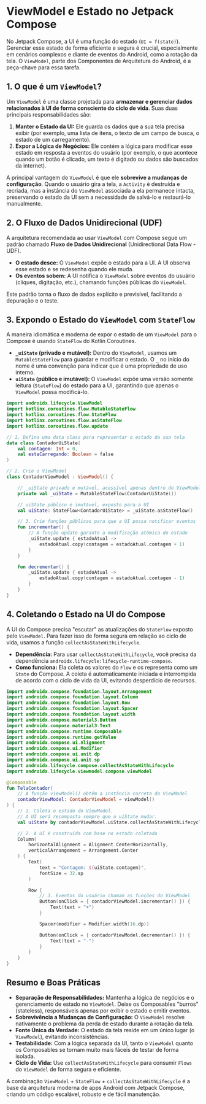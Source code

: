 # ViewModel e Estado no Jetpack Compose

No Jetpack Compose, a UI é uma função do estado (`UI = f(state)`). Gerenciar esse estado de forma eficiente e segura é crucial, especialmente em cenários complexos e diante de eventos do Android, como a rotação da tela. O `ViewModel`, parte dos Componentes de Arquitetura do Android, é a peça-chave para essa tarefa.

## 1\. O que é um `ViewModel`?

Um `ViewModel` é uma classe projetada para **armazenar e gerenciar dados relacionados à UI de forma consciente do ciclo de vida**. Suas duas principais responsabilidades são:

1.  **Manter o Estado da UI:** Ele guarda os dados que a sua tela precisa exibir (por exemplo, uma lista de itens, o texto de um campo de busca, o estado de um carregamento).
2.  **Expor a Lógica de Negócios:** Ele contém a lógica para modificar esse estado em resposta a eventos do usuário (por exemplo, o que acontece quando um botão é clicado, um texto é digitado ou dados são buscados da internet).

A principal vantagem do `ViewModel` é que ele **sobrevive a mudanças de configuração**. Quando o usuário gira a tela, a `Activity` é destruída e recriada, mas a instância do `ViewModel` associada a ela permanece intacta, preservando o estado da UI sem a necessidade de salvá-lo e restaurá-lo manualmente.

## 2\. O Fluxo de Dados Unidirecional (UDF)

A arquitetura recomendada ao usar `ViewModel` com Compose segue um padrão chamado **Fluxo de Dados Unidirecional** (Unidirectional Data Flow - UDF).

  * **O estado desce:** O `ViewModel` expõe o estado para a UI. A UI observa esse estado e se redesenha quando ele muda.
  * **Os eventos sobem:** A UI notifica o `ViewModel` sobre eventos do usuário (cliques, digitação, etc.), chamando funções públicas do `ViewModel`.

Este padrão torna o fluxo de dados explícito e previsível, facilitando a depuração e o teste.

## 3\. Expondo o Estado do `ViewModel` com `StateFlow`

A maneira idiomática e moderna de expor o estado de um `ViewModel` para o Compose é usando `StateFlow` do Kotlin Coroutines.

  * **`_uiState` (privado e mutável):** Dentro do `ViewModel`, usamos um `MutableStateFlow` para guardar e modificar o estado. O `_` no início do nome é uma convenção para indicar que é uma propriedade de uso interno.
  * **`uiState` (público e imutável):** O `ViewModel` expõe uma versão somente leitura (`StateFlow`) do estado para a UI, garantindo que apenas o `ViewModel` possa modificá-lo.

<!-- end list -->

```kotlin
import androidx.lifecycle.ViewModel
import kotlinx.coroutines.flow.MutableStateFlow
import kotlinx.coroutines.flow.StateFlow
import kotlinx.coroutines.flow.asStateFlow
import kotlinx.coroutines.flow.update

// 1. Defina uma data class para representar o estado da sua tela
data class ContadorUiState(
    val contagem: Int = 0,
    val estaCarregando: Boolean = false
)

// 2. Crie o ViewModel
class ContadorViewModel : ViewModel() {

    // _uiState privado e mutável, acessível apenas dentro do ViewModel
    private val _uiState = MutableStateFlow(ContadorUiState())

    // uiState público e imutável, exposto para a UI
    val uiState: StateFlow<ContadorUiState> = _uiState.asStateFlow()

    // 3. Crie funções públicas para que a UI possa notificar eventos
    fun incrementar() {
        // A função update garante a modificação atômica do estado
        _uiState.update { estadoAtual ->
            estadoAtual.copy(contagem = estadoAtual.contagem + 1)
        }
    }

    fun decrementar() {
        _uiState.update { estadoAtual ->
            estadoAtual.copy(contagem = estadoAtual.contagem - 1)
        }
    }
}
```

## 4\. Coletando o Estado na UI do Compose

A UI do Compose precisa "escutar" as atualizações do `StateFlow` exposto pelo `ViewModel`. Para fazer isso de forma segura em relação ao ciclo de vida, usamos a função `collectAsStateWithLifecycle`.

  * **Dependência:** Para usar `collectAsStateWithLifecycle`, você precisa da dependência `androidx.lifecycle:lifecycle-runtime-compose`.
  * **Como funciona:** Ela coleta os valores do `Flow` e os representa como um `State` do Compose. A coleta é automaticamente iniciada e interrompida de acordo com o ciclo de vida da UI, evitando desperdício de recursos.

<!-- end list -->

```kotlin
import androidx.compose.foundation.layout.Arrangement
import androidx.compose.foundation.layout.Column
import androidx.compose.foundation.layout.Row
import androidx.compose.foundation.layout.Spacer
import androidx.compose.foundation.layout.width
import androidx.compose.material3.Button
import androidx.compose.material3.Text
import androidx.compose.runtime.Composable
import androidx.compose.runtime.getValue
import androidx.compose.ui.Alignment
import androidx.compose.ui.Modifier
import androidx.compose.ui.unit.dp
import androidx.compose.ui.unit.sp
import androidx.lifecycle.compose.collectAsStateWithLifecycle
import androidx.lifecycle.viewmodel.compose.viewModel

@Composable
fun TelaContador(
    // A função viewModel() obtém a instância correta do ViewModel
    contadorViewModel: ContadorViewModel = viewModel()
) {
    // 1. Coleta o estado do ViewModel. 
    // A UI será recomposta sempre que o uiState mudar.
    val uiState by contadorViewModel.uiState.collectAsStateWithLifecycle()

    // 2. A UI é construída com base no estado coletado
    Column(
        horizontalAlignment = Alignment.CenterHorizontally,
        verticalArrangement = Arrangement.Center
    ) {
        Text(
            text = "Contagem: ${uiState.contagem}",
            fontSize = 32.sp
        )

        Row {
            // 3. Eventos do usuário chamam as funções do ViewModel
            Button(onClick = { contadorViewModel.incrementar() }) {
                Text(text = "+")
            }

            Spacer(modifier = Modifier.width(16.dp))

            Button(onClick = { contadorViewModel.decrementar() }) {
                Text(text = "-")
            }
        }
    }
}
```

## Resumo e Boas Práticas

  * **Separação de Responsabilidades:** Mantenha a lógica de negócios e o gerenciamento de estado no `ViewModel`. Deixe os Composables "burros" (stateless), responsáveis apenas por exibir o estado e emitir eventos.
  * **Sobrevivência a Mudanças de Configuração:** O `ViewModel` resolve nativamente o problema da perda de estado durante a rotação da tela.
  * **Fonte Única da Verdade:** O estado da tela reside em um único lugar (o `ViewModel`), evitando inconsistências.
  * **Testabilidade:** Com a lógica separada da UI, tanto o `ViewModel` quanto os Composables se tornam muito mais fáceis de testar de forma isolada.
  * **Ciclo de Vida:** Use `collectAsStateWithLifecycle` para consumir `Flows` do `ViewModel` de forma segura e eficiente.

A combinação `ViewModel` + `StateFlow` + `collectAsStateWithLifecycle` é a base da arquitetura moderna de apps Android com Jetpack Compose, criando um código escalável, robusto e de fácil manutenção.
